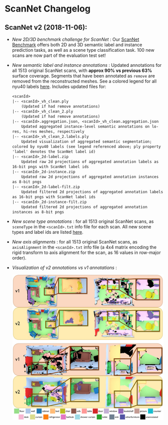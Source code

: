 
# ScanNet Changelog


## ScanNet v2 (2018-11-06):
- *New 2D/3D benchmark challenge for ScanNet* : Our [ScanNet Benchmark](http://kaldir.vc.in.tum.de/scannet_benchmark) offers both 2D and 3D semantic label and instance prediction tasks, as well as a scene type classification task. 100 new scans are now part of the evaluation test set!
- *New semantic label and instance annotations* : Updated annotations for all 1513 original ScanNet scans, with **approx 90% vs previous 63%** surface coverage. Segments that have been annotated as `remove` are removed from the reconstructed meshes. 
See a colored legend for all nyu40 labels [here](http://kaldir.vc.in.tum.de/scannet_benchmark/img/legend.jpg).
Includes updated files for:

  ```
  <scanId>
  |-- <scanId>_vh_clean.ply
      (Updated if had remove annotations)
  |-- <scanId>_vh_clean_2.ply
      (Updated if had remove annotations)
  |-- <scanId>.aggregation.json, <scanId>_vh_clean.aggregation.json
      Updated aggregated instance-level semantic annotations on lo-res, hi-res meshes, respectively
  |-- <scanId>_vh_clean_2.labels.ply
      Updated visualization of aggregated semantic segmentation; colored by nyu40 labels (see legend referenced above; ply property 'label' denotes the ScanNet label id)
  |-- <scanId>_2d-label.zip
      Updated raw 2d projections of aggregated annotation labels as 16-bit pngs with ScanNet label ids
  |-- <scanId>_2d-instance.zip
      Updated raw 2d projections of aggregated annotation instances as 8-bit pngs
  |-- <scanId>_2d-label-filt.zip
      Updated filtered 2d projections of aggregated annotation labels as 16-bit pngs with ScanNet label ids
  |-- <scanId>_2d-instance-filt.zip
      Updated filtered 2d projections of aggregated annotation instances as 8-bit pngs
  ```

- *New scene type annotations* : for all 1513 original ScanNet scans, as `sceneType` in the `<scanId>.txt` info file for each scan. All new scene types and label ids are listed [here](http://kaldir.vc.in.tum.de/scannet_benchmark/scene_types_all.txt).
- *New axis alignments* : for all 1513 original ScanNet scans, as `axisAlignment` in the `<scanId>.txt` info file (a 4x4 matrix encoding the rigid transform to axis alignment for the scan, as 16 values in row-major order).
- *Visualization of v2 annotations vs v1 annotations* : 
<a href="img/v2_vs_v1_annotations.jpg"><center>
<img src="img/v2_vs_v1_annotations.jpg" /></center></a>



